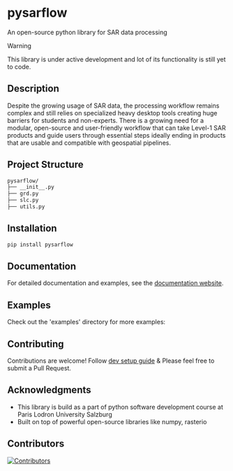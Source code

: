 # pysarflow

An open-source python library for SAR data processing

> [!WARNING]
> This library is under active development and lot of its functionality is still yet to code.


## Description

Despite the growing usage of SAR data, the processing workflow remains complex and still relies on specialized heavy desktop tools creating huge barriers for students and non-experts. There is a growing need for a modular, open-source and user-friendly workflow that can take Level-1 SAR products and guide users through essential steps ideally ending in products that are usable and compatible with geospatial pipelines.

## Project Structure

```graphql
pysarflow/
├── __init__.py
├── grd.py
├── slc.py
├── utils.py

```

## Installation

```bash
pip install pysarflow
```


## Documentation

For detailed documentation and examples, see the [documentation website](https://rabinatwayana.github.io/pysarflow/).

## Examples

Check out the 'examples' directory for more examples:

## Contributing

Contributions are welcome! Follow [dev setup guide](./docs/dev.md) & Please feel free to submit a Pull Request.

## Acknowledgments

- This library is build as a part of python software development course at Paris Lodron University Salzburg
- Built on top of powerful open-source libraries like numpy, rasterio

## Contributors

[![Contributors](https://contrib.rocks/image?repo=rabinatwayana/pysarflow)](https://github.com/rabinatwayana/pysarflow/graphs/contributors)

